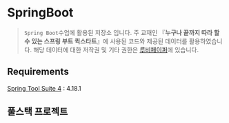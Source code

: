 # SpringBoot
> `Spring Boot`수업에 활용된 저장소 입니다. 주 교재인 『**누구나 끝까지 따라 할 수 있는 스프링 부트 퀵스타트**』에 사용된 코드와 제공된 데이터를 활용하였습니다. 해당 데이터에 대한 저작권 및 기타 권한은 [루비페이퍼](https://www.rubypaper.co.kr/ "루비페이퍼")에 있습니다.
## Requirements
[Spring Tool Suite 4](https://spring.io/tools "sts4") : 4.18.1

## 풀스택 프로젝트
